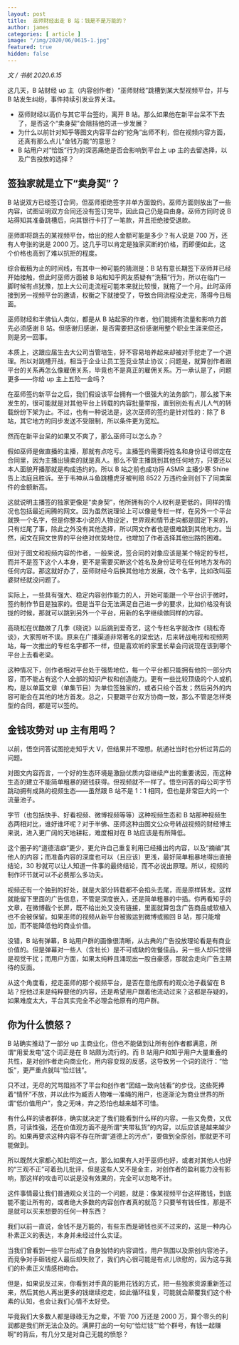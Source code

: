 ```yaml
---
layout: post
title:  巫师财经出走 B 站：钱是不是万能的？
author: james
categories: [ article ]
image: "/img/2020/06/0615-1.jpg"
featured: true
hidden: false
---
```






*文 / 书航 2020.6.15*

这几天，B 站财经 up 主（内容创作者）“巫师财经”跳槽到某大型视频平台，并与 B 站发生纠纷，事件持续引发业界关注。

- 巫师财经以高价与其它平台签约，离开 B 站。那么如果他在新平台呆不下去了，是否这个“卖身契”会阻挡他的进一步发展？
- 为什么以前针对知乎等图文内容平台的“挖角”出师不利，但在视频内容方面，还真有那么点儿“金钱万能”的意思？
- B 站用户对“恰饭”行为的深恶痛绝是否会影响到平台上 up 主的去留选择，以及广告投放的选择？

## 签独家就是立下“卖身契”？

B 站说双方已经签订合同，但巫师拒绝签字并单方面毁约。巫师方面则放出了一些内容，试图证明双方合同还没有签订完毕，因此自己仍是自由身。巫师方同时说 B 站得知其准备跳槽后，向其银行卡打了一笔款，并且拒绝接受退款。

巫师即将跳去的某视频平台，给出的挖人金额可能是多少？有人说是 700 万，还有人夸张的说是 2000 万。这几乎可以肯定是独家买断的价格，而即便如此，这个价格也高到了难以抗拒的程度。

综合截稿为止的时间线，有其中一种可能的猜测是：B 站有意长期签下巫师并已经开始接触，但此时巫师方面被 B 站和知乎网友质疑有“洗稿”行为，所以在临门一脚时候有点犹豫，加上大公司走流程可能本来就比较慢，就拖了一个月。此时巫师接到另一视频平台的邀请，权衡之下就接受了，导致合同流程没走完，落得今日局面。

巫师财经和半佛仙人类似，都是从 B 站起家的作者，他们能拥有流量和影响力首先必须感谢 B 站。但感谢归感谢，是否需要把这份感谢用整个职业生涯来偿还，则是另一回事。

本质上，这跟应届生去大公司当管培生，好不容易培养起来却被对手挖走了一个道理。所以对跳槽开战，相当于企业让员工签竞业禁止协议；问题是，就算创作者跟平台的关系再怎么像雇佣关系，毕竟也不是真正的雇佣关系。万一承认是了，问题更多——你给 up 主上五险一金吗？

在巫师签约新平台之后，我们假设该平台拥有一个很强大的法务部门，那么接下来发生的，很可能就是对其他平台上转载的内容批量举报，直到别处有点儿人气的转载纷纷下架为止。不过，也有一种说法是，这次巫师的签约是针对性的：除了 B 站，其它地方的同步发送不受限制，所以条件更为宽松。

然而在新平台呆的如果又不爽了，那么巫师可以怎么办？

假如巫师是做直播的主播，那就有点吃亏。主播签约需要将姓名和身份证号绑定在合同里，因为主播出镜卖的就是真人。那么不管主播跳到其他任何地方，只要还以本人面貌开播那就是构成违约的。所以 B 站之前也成功将 ASMR 主播少寒 Shine 告上法庭且胜诉。至于韦神从斗鱼跳槽虎牙被判赔 8522 万违约金则创下了同类案件的金额新高。

这就说明主播签的独家更像是“卖身契”，他所拥有的个人权利是更低的。同样的情况也包括最近闹腾的网文。因为虽然说理论上可以像是专栏一样，在另外一个平台就换一个名字，但是你整本小说的人物设定，世界观和情节走向都是固定下来的，只有烂尾了事，除此之外没有其他选择，所以网文作者也是很难跳到其他地方。当然，阅文在网文世界的平台绝对优势地位，也增加了作者选择其他出路的困难。

但对于图文和视频内容的作者，一般来说，签合同的对象应该是某个特定的专栏，而并不是签下这个人本身，更不是需要买断这个姓名及身份证号在任何地方发布的任何内容。那这就好办了，巫师财经今后换其他地方发展，改个名字，比如改叫巫婆财经就没问题了。

实际上，一些具有强大、稳定内容创作能力的人，开始可能跟一个平台识于微时，签约制作节目是独家的。但是当平台无法满足自己进一步的要求，比如价格没有谈拢的时候，那就可以跳到另外一个平台，用新的名字继续做同样的内容。

高晓松在优酷做了几季《晓说》以后跳到爱奇艺，这个专栏名字就改作《晓松奇谈》，大家照听不误。原来在广播渠道非常著名的梁宏达，后来转战电视和视频网站，每一次推出的专栏名字都不一样，但是喜欢听的家里长辈会问说现在该到哪个平台上去看老梁。

这种情况下，创作者相对平台处于强势地位，每一个平台都只能拥有他的一部分内容，而不能占有这个人全部的知识产权和创造能力。更有一些比较顶级的个人或机构，是以单篇文章（单集节目）为单位签独家的，或者只给个首发；然后另外的内容可能会在其他的地方首发。总之，只要跟平台双方协商一致，那么不管是怎样类型的合同，都是可以签的。

## 金钱攻势对 up 主有用吗？

以前，悟空问答试图挖走知乎大 V，但结果并不理想。航通社当时也分析过背后的问题。

对图文内容而言，一个好的生态环境是激励优质内容继续产出的重要诱因，而这种生态的建立不能简单粗暴的砸钱获得。但视频就不一样了。悟空问答的母公司字节跳动拥有成熟的视频生态——虽然跟 B 站不是 1：1 相同，但也是非常巨大的一个流量池子。

字节（也包括快手、好看视频、微博视频等等）这种视频生态和 B 站那种视频生态两相对比，谁好谁坏呢？对于半佛、巫师这种由图文公众号转战视频的财经博主来说，进入更广阔的天地耕耘，难度相对在 B 站应该是有所降低。

这个圈子的“道德洁癖”更少，更允许自己重复利用已经播出的内容，以及“摘编”其他人的内容；而准备内容的深度也可以（且应该）更浅，最好简单粗暴地得出直接结论，30 秒就可以让人知道一件事的最终结论，而不必说出原理。所以，视频的制作环节就可以不必费那么多功夫。

视频还有一个独到的好处，就是大部分转载都不会掐头去尾，而是原样转发。这样就能留下里面的广告信息，不管是深度嵌入，还是简单粗暴的中插。你再看知乎的文章，在微博截个长屏，既不给出处又没有链接，里面就算包含广告商品或软植入也不会被保留。如果巫师的视频从新平台被搬运到微博或搬回 B 站，那只能增加，而不能降低他的商业价值。

没错，B 站有弹幕，B 站用户群的画像很清晰，从古典的广告投放理论看是有商业价值的。但是弹幕对一些人（含社长）是不可或缺的佐餐佳品，另一些人却只觉得是视觉干扰；而用户方面，如果太纯粹且涌现出一股自豪感，那就会走向广告主期待的反面。

从这个角度看，挖走巫师的那个视频平台，是否在意他原有的观众池子截留在 B 站？挖他过来是纯粹要他的内容，还是希望用户跟着他流动过来？这都是存疑的，如果难度太大，平台其实完全不必理会他原有的用户群。

## 你为什么愤怒？

B 站确实推动了一部分 up 主商业化，但也不能做到让所有创作者都满意，所谓“用爱发电”这个词正是在 B 站颇为流行的。而 B 站用户和知乎用户大量重叠的共性，是对创作者走向商业化，用内容变现的反感，这导致另一个词的流行：“恰饭”，更严重点就叫“恰烂钱”。

只不过，无尽的咒骂阻挡不了平台和创作者“团结一致向钱看”的步伐，这些死捧着“情怀”不放，并以此作为臧否人物唯一准绳的用户，也逐渐沦为商业世界的所谓“低价值用户”，食之无味，弃之恐怕也越来越不可惜。

有什么样的读者群体，确实就决定了我们能看到什么样的内容。一些又免费，又优质，可读性强，还在价值观方面不是所谓“夹带私货”的内容，以后应该是越来越少的。如果再要求这种内容不存在所谓“道德上的污点”，要做到全原创，那就更不可能做到。

所以既然大家都心知肚明这一点，那么如果有人对于巫师也好，或者对其他人也好的“三观不正”可着劲儿批评，但是这些人又不是金主，对创作者的盈利能力没有影响，那这样的攻击可以说是没有效果的，完全可以忽略不计。

这件事情最让我们普通观众关注的一个问题，就是：像某视频平台这样撒钱，到底能不能让所有的，或者绝大多数的内容创作者真的就范？只要爷有钱任性，那是不是就可以买来想要的任何一种东西？

我们以前一直说，金钱不是万能的，有些东西是砸钱也买不过来的，这是一种内心朴素正义的表达，本身并未经过什么实证。

当我们曾看到一些平台形成了自身独特的内容调性，用户氛围以及原创内容池子，而竞争对手砸钱挖人最后却失败了，我们内心很可能是有点儿欣慰的，因为这与我们的朴素正义情感相吻合。

但是，如果说反过来，你看到对手真的能用花钱的方式，把一些独家资源重新签过来，然后其他人再出更多的钱继续挖走，如此循环往复，可能就会颠覆我们这个朴素的认知，也会让我们心情不太好受。

毕竟我们大多数人都是碌碌无为之辈，不管 700 万还是 2000 万，算个零头的利润都是我们所无法企及的。满屏打出的一句句“恰烂钱”“给个群号，有钱一起赚啊”的背后，有几分又是对自己无能的愤怒？
